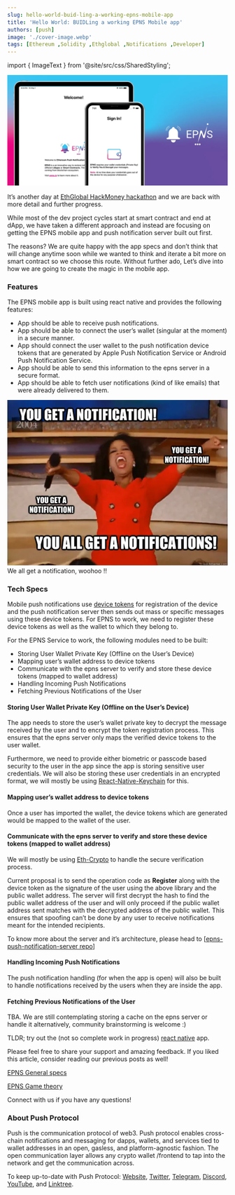 ```yaml
---
slug: hello-world-buid-ling-a-working-epns-mobile-app
title: 'Hello World: BUIDLing a working EPNS Mobile app'
authors: [push]
image: './cover-image.webp'
tags: [Ethereum ,Solidity ,Ethglobal ,Notifications ,Developer]
---
```

import { ImageText } from '@site/src/css/SharedStyling';

![Cover Image of Hello World: BUIDLing a working EPNS Mobile app](./cover-image.webp)

It’s another day at [EthGlobal HackMoney hackathon](https://www.ethglobal.co/) and we are back with more detail and further progress.

While most of the dev project cycles start at smart contract and end at dApp, we have taken a different approach and instead are focusing on getting the EPNS mobile app and push notification server built out first.

<!--truncate-->

The reasons? We are quite happy with the app specs and don’t think that will change anytime soon while we wanted to think and iterate a bit more on smart contract so we choose this route. Without further ado, Let’s dive into how we are going to create the magic in the mobile app.

### Features
The EPNS mobile app is built using react native and provides the following features:

- App should be able to receive push notifications.
- App should be able to connect the user’s wallet (singular at the moment) in a secure manner.
- App should connect the user wallet to the push notification device tokens that are generated by Apple Push Notification Service or Android Push Notification Service.
- App should be able to send this information to the epns server in a secure format.
- App should be able to fetch user notifications (kind of like emails) that were already delivered to them.

![Notification announcement Image](./image-1.webp)
<ImageText>We all get a notification, woohoo !!</ImageText>

### Tech Specs
Mobile push notifications use [device tokens](https://help.pushwoosh.com/hc/en-us/articles/360000364923-What-is-a-Device-token-) for registration of the device and the push notification server then sends out mass or specific messages using these device tokens. For EPNS to work, we need to register these device tokens as well as the wallet to which they belong to.

For the EPNS Service to work, the following modules need to be built:

- Storing User Wallet Private Key (Offline on the User’s Device)
- Mapping user’s wallet address to device tokens
- Communicate with the epns server to verify and store these device tokens (mapped to wallet address)
- Handling Incoming Push Notifications
- Fetching Previous Notifications of the User

#### Storing User Wallet Private Key (Offline on the User’s Device)

The app needs to store the user’s wallet private key to decrypt the message received by the user and to encrypt the token registration process. This ensures that the epns server only maps the verified device tokens to the user wallet.

Furthermore, we need to provide either biometric or passcode based security to the user in the app since the app is storing sensitive user credentials. We will also be storing these user credentials in an encrypted format, we will mostly be using [React-Native-Keychain](https://github.com/oblador/react-native-keychain) for this.

#### Mapping user’s wallet address to device tokens

Once a user has imported the wallet, the device tokens which are generated would be mapped to the wallet of the user.

#### Communicate with the epns server to verify and store these device tokens (mapped to wallet address)

We will mostly be using [Eth-Crypto](https://github.com/pubkey/eth-crypto) to handle the secure verification process.

Current proposal is to send the operation code as <b>Register</b> along with the device token as the signature of the user using the above library and the public wallet address. The server will first decrypt the hash to find the public wallet address of the user and will only proceed if the public wallet address sent matches with the decrypted address of the public wallet. This ensures that spoofing can’t be done by any user to receive notifications meant for the intended recipients.

To know more about the server and it’s architecture, please head to [[epns-push-notification-server repo](https://github.com/ethereum-push-notification-system)]

#### Handling Incoming Push Notifications

The push notification handling (for when the app is open) will also be built to handle notifications received by the users when they are inside the app.

#### Fetching Previous Notifications of the User

TBA. We are still contemplating storing a cache on the epns server or handle it alternatively, community brainstorming is welcome :)

TLDR; try out the (not so complete work in progress) [react native](https://github.com/ethereum-push-notification-system/epns-mobile-app) app.

Please feel free to share your support and amazing feedback. If you liked this article, consider reading our previous posts as well!

[EPNS General specs](https://medium.com/@epnsdapp/building-ethereum-protocol-notification-system-d406f0efdba0)

[EPNS Game theory](https://medium.com/@epnsdapp/epns-game-theory-explained-25425bbe4eae)

Connect with us if you have any questions!


### About Push Protocol

Push is the communication protocol of web3. Push protocol enables cross-chain notifications and messaging for dapps, wallets, and services tied to wallet addresses in an open, gasless, and platform-agnostic fashion. The open communication layer allows any crypto wallet /frontend to tap into the network and get the communication across.

To keep up-to-date with Push Protocol: [Website](https://push.org/), [Twitter](https://twitter.com/pushprotocol), [Telegram](https://t.me/epnsproject), [Discord](https://discord.gg/pushprotocol), [YouTube](https://www.youtube.com/c/EthereumPushNotificationService), and [Linktree](https://linktr.ee/pushprotocol).
